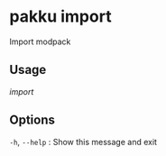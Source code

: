 # pakku import

Import modpack

## Usage

<snippet id="snippet-cmd">
    <var name="cmd">import</var>
    <var name="help"></var>
    <include from="_template_cmd.md" element-id="template-cmd"/>
</snippet>

## Options

<snippet id="snippet-options">

`-h`, `--help`
: Show this message and exit

</snippet>
